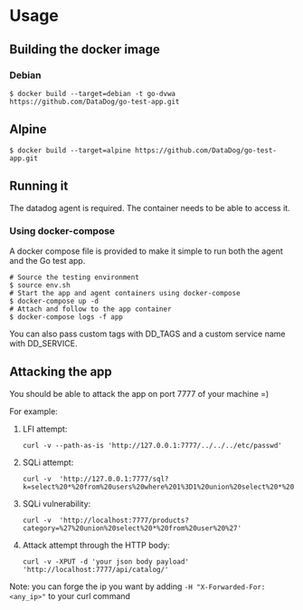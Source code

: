 # Usage

## Building the docker image

### Debian

```console
$ docker build --target=debian -t go-dvwa https://github.com/DataDog/go-test-app.git
```

## Alpine

```console
$ docker build --target=alpine https://github.com/DataDog/go-test-app.git
```

## Running it

The datadog agent is required. The container needs to be able to access it.

### Using docker-compose

A docker compose file is provided to make it simple to run both the agent and
the Go test app.

```console
# Source the testing environment
$ source env.sh
# Start the app and agent containers using docker-compose
$ docker-compose up -d
# Attach and follow to the app container
$ docker-compose logs -f app
```

You can also pass custom tags with DD_TAGS and a custom service name with
DD_SERVICE.

## Attacking the app

You should be able to attack the app on port 7777 of your machine =)

For example:

1. LFI attempt:
   ```console
   curl -v --path-as-is 'http://127.0.0.1:7777/../../../etc/passwd'
   ```

2. SQLi attempt:
   ```console
   curl -v  'http://127.0.0.1:7777/sql?k=select%20*%20from%20users%20where%201%3D1%20union%20select%20*%20from%20cb'
   ```

3. SQLi vulnerability:
   ```console
   curl -v  'http://localhost:7777/products?category=%27%20union%20select%20*%20from%20user%20%27'
   ```

3. Attack attempt through the HTTP body:
   ```console
   curl -v -XPUT -d 'your json body payload' 'http://localhost:7777/api/catalog/'
   ```

Note: you can forge the ip you want by adding `-H "X-Forwarded-For: <any_ip>"` to your curl command
